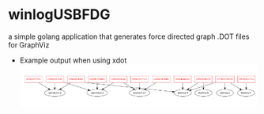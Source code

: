 # winlogUSBFDG
a simple golang application that generates force directed graph .DOT files for GraphViz

* Example output when using xdot
![alt text](https://github.com/traetox/winlogUSBFDG/raw/master/img/OSSTooloutput.png)
